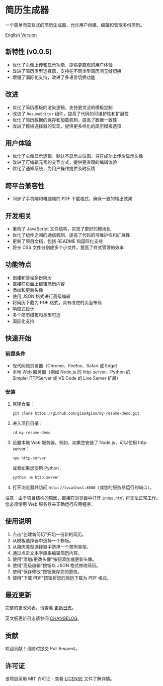 # 简历生成器

一个简单而交互式的简历生成器，允许用户创建、编辑和管理多份简历。

[English Version](README.md)

## 新特性 (v0.0.5)

- 优化了头像上传和显示功能，提供更直观的用户体验
- 改进了简历类型选择器，支持在不同类型简历间无缝切换
- 增强了国际化支持，改进了多语言切换功能

## 改进

- 优化了简历模板的渲染逻辑，支持更灵活的模板定制
- 改进了 `ResumeEditor` 组件，提高了代码的可维护性和扩展性
- 优化了简历数据的保存和加载机制，提高了数据一致性
- 改进了模板选择器的实现，提供更多样化的简历模板选项

## 用户体验

- 优化了头像显示逻辑，默认不显示占位图，只在成功上传后显示头像
- 改进了可编辑元素的交互方式，提供更直观的编辑体验
- 优化了通知系统，为用户操作提供及时反馈

## 跨平台兼容性

- 同步了手机端和电脑端的 PDF 下载格式，确保一致的输出效果

## 开发相关

- 重构了 JavaScript 文件结构，实现了更好的模块化
- 优化了组件之间的通信机制，提高了代码的可维护性和扩展性
- 更新了项目文档，包括 README 和国际化支持
- 将长 CSS 文件分割成多个小文件，提高了样式管理的效率

## 功能特点

- 创建和管理多份简历
- 直接在页面上编辑简历内容
- 添加和更新头像
- 使用 JSON 格式进行高级编辑
- 将简历下载为 PDF 格式，具有改进的页面布局
- 响应式设计
- 多个简历模板和类型可选
- 国际化支持

## 快速开始

### 前提条件

- 现代网络浏览器（Chrome、Firefox、Safari 或 Edge）
- 本地 Web 服务器（例如 Node.js 的 http-server、Python 的 SimpleHTTPServer 或 VS Code 的 Live Server 扩展）

### 安装

1. 克隆仓库：
   ```
   git clone https://github.com/giao4giao/my-resume-demo.git
   ```

2. 进入项目目录：
   ```
   cd my-resume-demo
   ```

3. 设置本地 Web 服务器。例如，如果您安装了 Node.js，可以使用 http-server：
   ```
   npx http-server
   ```
   或者如果您使用 Python：
   ```
   python -m http.server
   ```

4. 打开浏览器并访问 `http://localhost:8080`（或您的服务器运行的端口）。

注意：由于项目结构的原因，直接在浏览器中打开 `index.html` 将无法正常工作。您必须使用 Web 服务器来正确运行应用程序。

## 使用说明

1. 点击"创建新简历"开始一份新的简历。
2. 从模板选择器中选择一个模板。
3. 从简历类型选择器中选择一个简历类型。
4. 通过点击文本字段来编辑简历内容。
5. 使用"添加/更改头像"按钮添加或更新头像。
6. 使用"高级编辑"按钮以 JSON 格式修改简历。
7. 使用"保存修改"按钮保存您的更改。
8. 使用"下载 PDF"按钮将您的简历下载为 PDF 格式。

## 最近更新

完整的更改列表，请查看 [更新日志](CHANGELOG_CN.md)。

英文版更新日志请参阅 [CHANGELOG](CHANGELOG.md)。

## 贡献

欢迎贡献！请随时提交 Pull Request。

## 许可证

该项目采用 MIT 许可证 - 查看 [LICENSE](LICENSE) 文件了解详情。